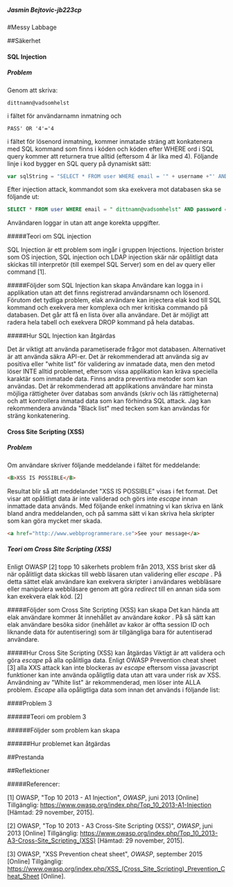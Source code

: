 ##### _Jasmin Bejtovic-jb223cp_

#Messy Labbage

##Säkerhet
#### SQL Injection
##### Problem

Genom att skriva:
```
dittnamn@vadsomhelst
```
i fältet för användarnamn inmatning och
```
PASS' OR '4'='4
```
i fältet för lösenord inmatning, kommer inmatade sträng att konkatenera med SQL kommand som finns i kóden och kóden efter WHERE ord i SQL query kommer att returnera true alltid (eftersom 4 är lika med 4).
Följande linje i kod bygger en SQL query på dynamiskt sätt:
``` javascript
var sqlString = "SELECT * FROM user WHERE email = '" + username +"' AND password = '" + password +"'";
```
Efter injection attack, kommandot som ska exekvera mot databasen ska se följande ut:
``` SQL
SELECT * FROM user WHERE email = " dittnamn@vadsomhelst" AND password = "PASS" OR 4 = 4
```
Användaren loggar in utan att ange korekta uppgifter.

#####Teori om SQL injection

SQL Injection är ett problem som ingår i gruppen Injections. Injection brister som OS injection, SQL injection och LDAP injection skär när opålitligt data skickas till interpretör (till exempel SQL Server) som en del av query eller command [1].

#####Följder som  SQL Injection kan skapa
Användare kan logga in i applikation utan att det finns registrerad användarsnamn och lösenord. Förutom det tydliga problem, elak användare kan injectera elak kod till SQL kommand och exekvera mer komplexa och mer kritiska commando på databasen. Det går att få en lista över alla användare. Det är möjligt att radera hela tabell och exekvera DROP kommand på hela databas.

#####Hur  SQL Injection kan åtgärdas

Det är viktigt att använda parametiserade frågor mot databasen. Alternativet är att använda säkra API-er. Det är rekommenderad att använda sig av positiva eller "white list" för validering av inmatade data, men den metod löser INTE alltid problemet, eftersom vissa applikation kan kräva speciella karaktär som inmatade data.
Finns andra preventiva metoder som kan användas. Det är rekommenderad att applikations användare har minsta möjliga rättigheter över databas som används (skriv och läs rättigheterna) och att kontrollera inmatad data som kan förhindra SQL attack. Jag kan rekommendera använda "Black list" med tecken som kan användas för sträng konkatenering.

#### Cross Site Scripting (XSS) 
##### Problem
Om användare skriver följande meddelande i fältet för meddelande:
``` HTML
<B>XSS IS POSSIBLE</B>
```
Resultat blir så att meddelandet "XSS IS POSSIBLE" visas i fet format. Det visar att opålitligt data är inte validerad och görs inte _escape_ innan inmattade data används.
Med följande enkel inmatning vi kan skriva en länk bland andra meddelanden, och på samma sätt vi kan skriva hela skripter som kan göra mycket mer skada.
``` HTML
<a href="http://www.webbprogrammerare.se">See your message</a>
```
##### Teori om Cross Site Scripting (XSS) 
Enligt OWASP [2] topp 10 säkerhets problem från 2013, XSS brist sker då när opålitligt data skickas till webb läsaren utan validering eller _escape_ . På detta sättet elak användare kan exekvera skripter i användares webbläsare eller manipulera webbläsare genom att göra _redirect_ till en annan sida som kan exekvera elak kód. [2]

#####Följder som Cross Site Scripting (XSS) kan skapa
Det kan hända att elak användare kommer åt innehållet av användare _kakor_ . På så sätt kan elak användare besöka sidor (inehållet av kakor är offta session ID och liknande data för autentisering) som är tillgängliga bara för autentiserad användare.

#####Hur Cross Site Scripting (XSS) kan åtgärdas
Viktigt är att validera och göra _escape_ på alla opålitliga data. Enligt OWASP Prevention cheat sheet [3] alla XXS attack kan inte blockeras av _escape_ eftersom vissa javascript funktioner kan inte använda opåligtlig data utan att vara under risk av XSS.
Användning av "White list" är rekommenderad, men löser inte ALLA problem.
_Escape_ alla opåligtliga data som innan det används i följande list:



####Problem 3

######Teori om problem 3

######Följder som problem kan skapa

######Hur problemet kan åtgärdas

##Prestanda

##Reflektioner

#####Referencer:

[1] OWASP, "Top 10 2013 - A1 Injection", _OWASP_, juni 2013 [Online] Tillgänglig: https://www.owasp.org/index.php/Top_10_2013-A1-Injection [Hämtad: 29 november, 2015].

[2] OWASP, "Top 10 2013 - A3 Cross-Site Scripting (XSS)", _OWASP_, juni 2013 [Online] Tillgänglig: https://www.owasp.org/index.php/Top_10_2013-A3-Cross-Site_Scripting_(XSS) [Hämtad: 29 november, 2015].

[3] OWASP, "XSS Prevention cheat sheet", _OWASP_, september 2015 [Online] Tillgänglig: https://www.owasp.org/index.php/XSS_(Cross_Site_Scripting)_Prevention_Cheat_Sheet [Online].
